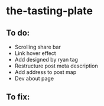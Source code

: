 # the-tasting-plate

## To do:
- Scrolling share bar
- Link hover effect
- Add designed by ryan tag
- Restructure post meta description
- Add address to post map
- Dev about page

## To fix:
